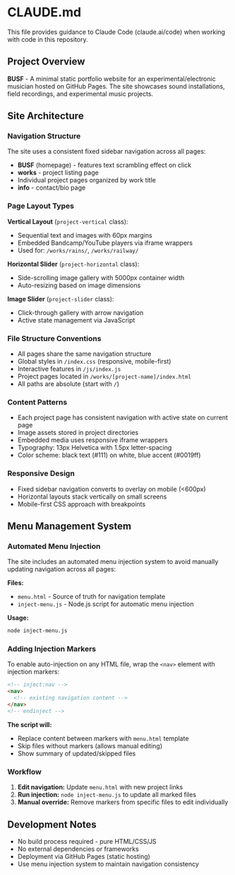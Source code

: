 # CLAUDE.md

This file provides guidance to Claude Code (claude.ai/code) when working with code in this repository.

## Project Overview

**BUSF** - A minimal static portfolio website for an experimental/electronic musician hosted on GitHub Pages. The site showcases sound installations, field recordings, and experimental music projects.

## Site Architecture

### Navigation Structure
The site uses a consistent fixed sidebar navigation across all pages:
- **BUSF** (homepage) - features text scrambling effect on click
- **works** - project listing page
- Individual project pages organized by work title
- **info** - contact/bio page

### Page Layout Types

**Vertical Layout** (`project-vertical` class):
- Sequential text and images with 60px margins
- Embedded Bandcamp/YouTube players via iframe wrappers
- Used for: `/works/rains/`, `/works/railway/`

**Horizontal Slider** (`project-horizontal` class):
- Side-scrolling image gallery with 5000px container width
- Auto-resizing based on image dimensions

**Image Slider** (`project-slider` class):
- Click-through gallery with arrow navigation
- Active state management via JavaScript

### File Structure Conventions

- All pages share the same navigation structure
- Global styles in `/index.css` (responsive, mobile-first)
- Interactive features in `/js/index.js`
- Project pages located in `/works/[project-name]/index.html`
- All paths are absolute (start with `/`)

### Content Patterns

- Each project page has consistent navigation with active state on current page
- Image assets stored in project directories
- Embedded media uses responsive iframe wrappers
- Typography: 13px Helvetica with 1.5px letter-spacing
- Color scheme: black text (#111) on white, blue accent (#0019ff)

### Responsive Design

- Fixed sidebar navigation converts to overlay on mobile (<600px)
- Horizontal layouts stack vertically on small screens
- Mobile-first CSS approach with breakpoints

## Menu Management System

### Automated Menu Injection

The site includes an automated menu injection system to avoid manually updating navigation across all pages:

**Files:**
- `menu.html` - Source of truth for navigation template
- `inject-menu.js` - Node.js script for automatic menu injection

**Usage:**
```bash
node inject-menu.js
```

### Adding Injection Markers

To enable auto-injection on any HTML file, wrap the `<nav>` element with injection markers:

```html
<!-- inject:nav -->
<nav>
  <!-- existing navigation content -->
</nav>
<!-- endinject -->
```

**The script will:**
- Replace content between markers with `menu.html` template
- Skip files without markers (allows manual editing)
- Show summary of updated/skipped files

### Workflow

1. **Edit navigation:** Update `menu.html` with new project links
2. **Run injection:** `node inject-menu.js` to update all marked files
3. **Manual override:** Remove markers from specific files to edit individually

## Development Notes

- No build process required - pure HTML/CSS/JS
- No external dependencies or frameworks
- Deployment via GitHub Pages (static hosting)
- Use menu injection system to maintain navigation consistency